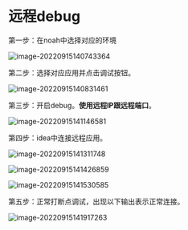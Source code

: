 # 远程debug

第一步：在noah中选择对应的环境

![image-20220915140743364](/Users/jianhang/Documents/learing/selfLearn/远程debug.assets/image-20220915140743364.png)

第二步：选择对应应用并点击调试按钮。

![image-20220915140831461](/Users/jianhang/Documents/learing/selfLearn/远程debug.assets/image-20220915140831461.png)

第三步：开启debug。**使用远程IP跟远程端口**。

![image-20220915141146581](/Users/jianhang/Documents/learing/selfLearn/远程debug.assets/image-20220915141146581.png)

第四步：idea中连接远程应用。

![image-20220915141311748](/Users/jianhang/Documents/learing/selfLearn/远程debug.assets/image-20220915141311748.png)

![image-20220915141426859](/Users/jianhang/Documents/learing/selfLearn/远程debug.assets/image-20220915141426859.png)

![image-20220915141530585](/Users/jianhang/Documents/learing/selfLearn/远程debug.assets/image-20220915141530585.png)

第五步：正常打断点调试，出现以下输出表示正常连接。

![image-20220915141917263](/Users/jianhang/Documents/learing/selfLearn/远程debug.assets/image-20220915141917263.png)
